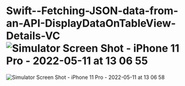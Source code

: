 # Swift--Fetching-JSON-data-from-an-API-DisplayDataOnTableView-Details-VC![Simulator Screen Shot - iPhone 11 Pro - 2022-05-11 at 13 06 55](https://user-images.githubusercontent.com/97139344/167908000-72c8bdde-7fff-404e-971e-4e725151572c.png)
![Simulator Screen Shot - iPhone 11 Pro - 2022-05-11 at 13 06 58](https://user-images.githubusercontent.com/97139344/167908021-bd9a2e7f-6421-44f0-98d5-a387b319269d.png)
